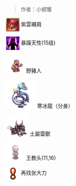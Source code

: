 > 作者：小螃蟹

<a href="http://helper/item/62596"><img src="/empire/image/item/127_4.png" width="36" height="36" style="vertical-align: middle;" /></a> <span>紫雲襯肩</span><br/>

<a href="http://helper/skill/53345"><img src="/empire/image/skill/74_3.png" width="36" height="36" style="vertical-align: middle;" /></a> <span>暴躁天性(15级)</span><br/>

<a href="http://helper/monster/49183"><img src="/empire/image/monster/5001.png" width="50" height="50" style="vertical-align: text-bottom;" /></a> <span>野豬人</span><br/>

<a href="http://helper/monster/51341"><img src="/empire/image/monster/5166.png" width="80" height="80" style="vertical-align: text-bottom;" /></a> <span>寒冰龍（分身）</span><br/>

<a href="http://helper/monster/51352"><img src="/empire/image/monster/5616.png" width="60" height="60" style="vertical-align: text-bottom;" /></a> <span>土屬雷獸</span><br/>

<a href="http://helper/npc/9989636"><img src="/empire/image/monster/0.png" width="50" height="50" style="vertical-align: text-bottom;" /></a> <span>王教头(11,16)</span><br/>

<a href="http://helper/task/54165"><img src="/empire/image/task/mark.png" width="36" height="36" style="vertical-align: middle;" /></a> <span>再找张大力</span><br/>





